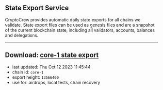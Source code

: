 ## State Export Service
CryptoCrew provides automatic daily state exports for all chains we validate. State export files can be used as genesis files and are a snapshot of the current blockchain state, including all validators, accounts, balances and delegations.

---
**Download: [core-1 state export](https://dl.ccvalidators.com/SERVICE/persistence/core-1_export_13566400.json)**
---

- last updated: Thu Oct 12 2023 11:45:44
- chain id: `core-1`
- export height: `13566400`
- use for: airdrops, local tests, chain recovery
